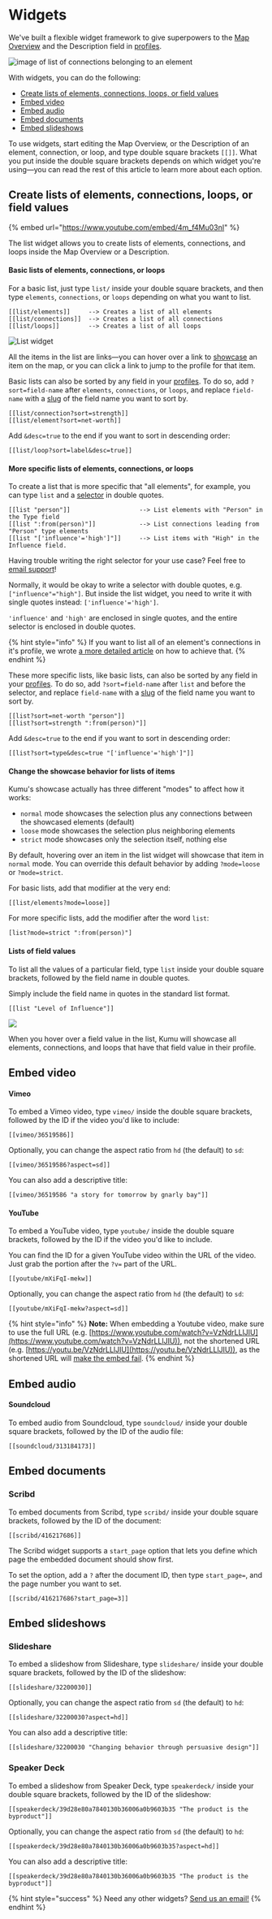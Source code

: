 # Widgets

We've built a flexible widget framework to give superpowers to the [Map Overview](../overview/map-editor.md#side-panel) and the Description field in [profiles](profiles.md).

![image of list of connections belonging to an element](../images/list-widget-element-connections.png)

With widgets, you can do the following:

* [Create lists of elements, connections, loops, or field values](widgets.md#create-lists-of-elements-connections-loops-or-field-values)
* [Embed video](widgets.md#embed-video)
* [Embed audio](widgets.md#embed-audio)
* [Embed documents](widgets.md#embed-documents)
* [Embed slideshows](widgets.md#embed-slideshows)

To use widgets, start editing the Map Overview, or the Description of an element, connection, or loop, and type double square brackets `[[]]`. What you put inside the double square brackets depends on which widget you're using—you can read the rest of this article to learn more about each option.

## Create lists of elements, connections, loops, or field values

{% embed url="https://www.youtube.com/embed/4m_f4Mu03nI" %}

The list widget allows you to create lists of elements, connections, and loops inside the Map Overview or a Description.

#### Basic lists of elements, connections, or loops

For a basic list, just type `list/` inside your double square brackets, and then type `elements`, `connections`, or `loops` depending on what you want to list.

```
[[list/elements]]     --> Creates a list of all elements
[[list/connections]]  --> Creates a list of all connections
[[list/loops]]        --> Creates a list of all loops
```

![List widget](../images/list-loops.png)

All the items in the list are links—you can hover over a link to [showcase](showcase.md) an item on the map, or you can click a link to jump to the profile for that item.

Basic lists can also be sorted by any field in your [profiles](profiles.md). To do so, add `?sort=field-name` after `elements`, `connections`, or `loops`, and replace `field-name` with a [slug](slugs.md) of the field name you want to sort by.

```
[[list/connection?sort=strength]]
[[list/element?sort=net-worth]]
```

Add `&desc=true` to the end if you want to sort in descending order:

```
[[list/loop?sort=label&desc=true]]
```

#### More specific lists of elements, connections, or loops

To create a list that is more specific that "all elements", for example, you can type `list` and a [selector](../overview/advanced-editor-hub/selectors.md) in double quotes.

```
[[list "person"]]                   --> List elements with "Person" in the Type field
[[list ":from(person)"]]            --> List connections leading from "Person" type elements
[[list "['influence'='high']"]]     --> List items with "High" in the Influence field.
```

Having trouble writing the right selector for your use case? Feel free to [email support](mailto:support@kumu.io)!

Normally, it would be okay to write a selector with double quotes, e.g. `["influence"="high"]`. But inside the list widget, you need to write it with single quotes instead: `['influence'='high']`.

`'influence'` and `'high'` are enclosed in single quotes, and the entire selector is enclosed in double quotes.

{% hint style="info" %}
If you want to list all of an element's connections in it's profile, we wrote [a more detailed article](../faq/how-do-i-list-an-elements-connections-in-its-profile.md) on how to achieve that.
{% endhint %}

These more specific lists, like basic lists, can also be sorted by any field in your [profiles](profiles.md). To do so, add `?sort=field-name` after `list` and before the selector, and replace `field-name` with a [slug](slugs.md) of the field name you want to sort by.

```
[[list?sort=net-worth "person"]]
[[list?sort=strength ":from(person)"]]
```

Add `&desc=true` to the end if you want to sort in descending order:

```
[[list?sort=type&desc=true "['influence'='high']"]]
```

#### Change the showcase behavior for lists of items

Kumu's showcase actually has three different "modes" to affect how it works:

* `normal` mode showcases the selection plus any connections between the showcased elements (default)
* `loose` mode showcases the selection plus neighboring elements
* `strict` mode showcases only the selection itself, nothing else

By default, hovering over an item in the list widget will showcase that item in `normal` mode. You can override this default behavior by adding `?mode=loose` or `?mode=strict`.

For basic lists, add that modifier at the very end:

```
[[list/elements?mode=loose]]
```

For more specific lists, add the modifier after the word `list`:

```
[list?mode=strict ":from(person)"]
```

#### Lists of field values

To list all the values of a particular field, type `list` inside your double square brackets, followed by the field name in double quotes.

Simply include the field name in quotes in the standard list format.

```
[[list "Level of Influence"]]
```

![](../images/list-widget-field.jpg)

When you hover over a field value in the list, Kumu will showcase all elements, connections, and loops that have that field value in their profile.

## Embed video

#### Vimeo

To embed a Vimeo video, type `vimeo/` inside the double square brackets, followed by the ID if the video you'd like to include:

```
[[vimeo/36519586]]
```

Optionally, you can change the aspect ratio from `hd` (the default) to `sd`:

```
[[vimeo/36519586?aspect=sd]]
```

You can also add a descriptive title:

```
[[vimeo/36519586 "a story for tomorrow by gnarly bay"]]
```

#### YouTube

To embed a YouTube video, type `youtube/` inside the double square brackets, followed by the ID if the video you'd like to include.

You can find the ID for a given YouTube video within the URL of the video. Just grab the portion after the `?v=` part of the URL.

```
[[youtube/mXiFqI-mekw]]
```

Optionally, you can change the aspect ratio from `hd` (the default) to `sd`:

```
[[youtube/mXiFqI-mekw?aspect=sd]]
```

{% hint style="info" %}
**Note:** When embedding a Youtube video, make sure to use the full URL (e.g. [https://www.youtube.com/watch?v=VzNdrLLlJIU](https://www.youtube.com/watch?v=VzNdrLLlJIU)), not the shortened URL (e.g. [https://youtu.be/VzNdrLLlJIU](https://youtu.be/VzNdrLLlJIU)), as the shortened URL will [make the embed fail](https://stackoverflow.com/questions/29304336/why-doesnt-my-youtu-be-url-work-for-video-embedding). &#x20;
{% endhint %}

## Embed audio

#### Soundcloud

To embed audio from Soundcloud, type `soundcloud/` inside your double square brackets, followed by the ID of the audio file:

```
[[soundcloud/313184173]]
```

## Embed documents

### Scribd

To embed documents from Scribd, type `scribd/` inside your double square brackets, followed by the ID of the document:

```
[[scribd/416217686]]
```

The Scribd widget supports a `start_page` option that lets you define which page the embedded document should show first.

To set the option, add a `?` after the document ID, then type `start_page=`, and the page number you want to set.

```
[[scribd/416217686?start_page=3]]
```

## Embed slideshows

### Slideshare

To embed a slideshow from Slideshare, type `slideshare/` inside your double square brackets, followed by the ID of the slideshow:

```
[[slideshare/32200030]]
```

Optionally, you can change the aspect ratio from `sd` (the default) to `hd`:

```
[[slideshare/32200030?aspect=hd]]
```

You can also add a descriptive title:

```
[[slideshare/32200030 "Changing behavior through persuasive design"]]
```

### Speaker Deck

To embed a slideshow from Speaker Deck, type `speakerdeck/` inside your double square brackets, followed by the ID of the slideshow:

```
[[speakerdeck/39d28e80a7840130b36006a0b9603b35 "The product is the byproduct"]]
```

Optionally, you can change the aspect ratio from `sd` (the default) to `hd`:

```
[[speakerdeck/39d28e80a7840130b36006a0b9603b35?aspect=hd]]
```

You can also add a descriptive title:

```
[[speakerdeck/39d28e80a7840130b36006a0b9603b35 "The product is the byproduct"]]
```

{% hint style="success" %}
Need any other widgets? [Send us an email!](mailto:support@kumu.io)
{% endhint %}

